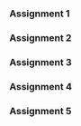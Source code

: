 ### Assignment 1 


### Assignment 2




### Assignment 3




### Assignment 4 



### Assignment 5 
